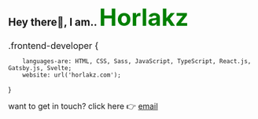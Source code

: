 ## Hey there👋, I am.. <span style="color: green; font-size: 3rem">Horlakz<span>

<font size="4">  .frontend-developer {</font>

        languages-are: HTML, CSS, Sass, JavaScript, TypeScript, React.js, Gatsby.js, Svelte;
        website: url('horlakz.com');

}

<font size="3">want to get in touch? click here 👉 [email](mailto:horlakz@protonmail.com)</font>
